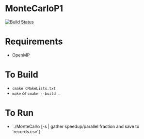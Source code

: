 # MonteCarloP1

[![Build Status](https://dev.azure.com/shillinm/shillinm/_apis/build/status/MattShilling.MonteCarloP1?branchName=master)](https://dev.azure.com/shillinm/shillinm/_build/latest?definitionId=3&branchName=master)

# Requirements
- OpenMP

# To Build
- `cmake CMakeLists.txt`
- `make` or `cmake --build .`


# To Run

- `./MonteCarlo <num threads> <num trials> [-s | gather speedup/parallel fraction and save to 'records.csv']

